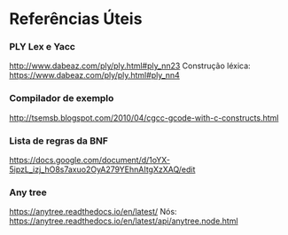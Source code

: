 # Referências Úteis

### PLY Lex e Yacc
http://www.dabeaz.com/ply/ply.html#ply_nn23
Construção léxica: https://www.dabeaz.com/ply/ply.html#ply_nn4

### Compilador de exemplo
http://tsemsb.blogspot.com/2010/04/cgcc-gcode-with-c-constructs.html

### Lista de regras da BNF
https://docs.google.com/document/d/1oYX-5ipzL_izj_hO8s7axuo2OyA279YEhnAItgXzXAQ/edit

### Any tree
https://anytree.readthedocs.io/en/latest/
Nós: https://anytree.readthedocs.io/en/latest/api/anytree.node.html